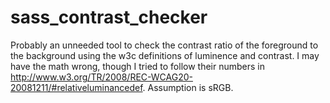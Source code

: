 # sass_contrast_checker
Probably an unneeded tool to check the contrast ratio of the foreground to the background using the w3c definitions of luminence and contrast. I may have the math wrong, though I tried to follow their numbers in http://www.w3.org/TR/2008/REC-WCAG20-20081211/#relativeluminancedef. Assumption is sRGB.
